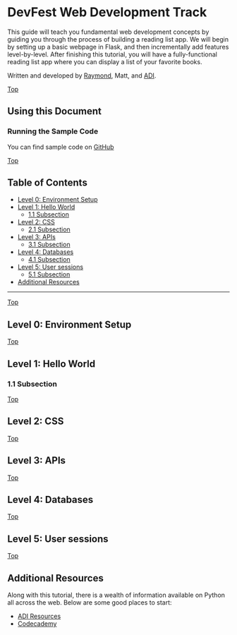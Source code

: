 <a id="top"></a>
# DevFest Web Development Track

This guide will teach you fundamental web development concepts by guiding you through the process of building a reading list app. We will begin by setting up a basic webpage in Flask, and then incrementally add features level-by-level. After finishing this tutorial, you will have a fully-functional reading list app where you can display a list of your favorite books.

Written and developed by [Raymond](http://www.raymondxu.io), Matt, and [ADI](http://www.adicu.com).

<a href="#top" class="top" id="getting-started">Top</a>
## Using this Document

### Running the Sample Code

You can find sample code on [GitHub][github]

<a href="#top" class="top" id="table-of-contents">Top</a>
## Table of Contents

-	[Level 0: Environment Setup](#level0)
-	[Level 1: Hello World](#level1)
	-	[1.1 Subsection](#subsection)
-	[Level 2: CSS](#level2)
	-	[2.1 Subsection](#another-subsection)
-	[Level 3: APIs](#level3)
	-	[3.1 Subsection](#another-subsection)
-	[Level 4: Databases](#level4)
	-	[4.1 Subsection](#another-subsection)
-	[Level 5: User sessions](#level5)
	-	[5.1 Subsection](#another-subsection)
-   [Additional Resources](#additionalresources)


------------------------------
<a href="#top" class="top" id="section">Top</a>
## Level 0: Environment Setup


<a href="#top" class="top" id="level1">Top</a>
## Level 1: Hello World

<a id="another-subsection"></a>
### 1.1 Subsection


<a href="#top" class="top" id="level2">Top</a>
## Level 2: CSS


<a href="#top" class="top" id="level3">Top</a>
## Level 3: APIs


<a href="#top" class="top" id="level4">Top</a>
## Level 4: Databases


<a href="#top" class="top" id="level5">Top</a>
## Level 5: User sessions


<a href="#top" class="top" id="additionalresources">Top</a>
## Additional Resources

Along with this tutorial, there is a wealth of information available on Python all across the web. Below are some good places to start:

- [ADI Resources][learn]
- [Codecademy][codecademy]



[github]: https://github.com/RaymondXu/devfest-webdev-track.git
[learn]: http://adicu.com/learn
[codecademy]: http://www.codecademy.com
[adi]: http://adicu.com
 
